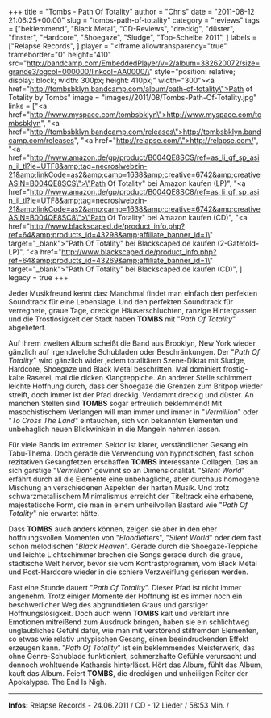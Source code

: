 +++
title = "Tombs - Path Of Totality"
author = "Chris"
date = "2011-08-12 21:06:25+00:00"
slug = "tombs-path-of-totality"
category = "reviews"
tags = ["beklemmend", "Black Metal", "CD-Reviews", "dreckig", "düster", "finster", "Hardcore", "Shoegaze", "Sludge", "Top-Scheibe 2011", ]
labels = ["Relapse Records", ]
player = "<iframe allowtransparency=\"true\" frameborder=\"0\" height=\"410\" src=\"http://bandcamp.com/EmbeddedPlayer/v=2/album=382620072/size=grande3/bgcol=000000/linkcol=AA0000/\" style=\"position: relative; display: block; width: 300px; height: 410px;\" width=\"300\"><a href=\"http://tombsbklyn.bandcamp.com/album/path-of-totality\">Path of Totality by Tombs</a></iframe>"
image = "images//2011/08/Tombs-Path-Of-Totality.jpg"
links = ["<a href=\"http://www.myspace.com/tombsbklyn\">http://www.myspace.com/tombsbklyn</a>", "<a href=\"http://tombsbklyn.bandcamp.com/releases\">http://tombsbklyn.bandcamp.com/releases</a>", "<a href=\"http://relapse.com/\">http://relapse.com/</a>", "<a href=\"http://www.amazon.de/gp/product/B004QE8SCS/ref=as_li_qf_sp_asin_il_tl?ie=UTF8&amp;tag=necroslwebzin-21&amp;linkCode=as2&amp;camp=1638&amp;creative=6742&amp;creativeASIN=B004QE8SCS\">\"Path Of Totality\" bei Amazon kaufen (LP)</a>", "<a href=\"http://www.amazon.de/gp/product/B004QE8SC8/ref=as_li_qf_sp_asin_il_tl?ie=UTF8&amp;tag=necroslwebzin-21&amp;linkCode=as2&amp;camp=1638&amp;creative=6742&amp;creativeASIN=B004QE8SC8\">\"Path Of Totality\" bei Amazon kaufen (CD)</a>", "<a href=\"http://www.blackscaped.de/product_info.php?ref=64&amp;products_id=43298&amp;affiliate_banner_id=1\" target=\"_blank\">\"Path Of Totality\" bei Blackscaped.de kaufen (2-Gatetold-LP)", "<a href=\"http://www.blackscaped.de/product_info.php?ref=64&amp;products_id=43269&amp;affiliate_banner_id=1\" target=\"_blank\">\"Path Of Totality\" bei Blackscaped.de kaufen (CD)", ]
legacy = true
+++



Jeder Musikfreund kennt das: Manchmal findet man einfach den perfekten Soundtrack für eine Lebenslage. Und den perfekten Soundtrack für verregnete, graue Tage, dreckige Häuserschluchten, ranzige Hintergassen und die Trostlosigkeit der Stadt haben **TOMBS** mit "_Path Of Totality_" abgeliefert.

Auf ihrem zweiten Album scheißt die Band aus Brooklyn, New York wieder gänzlich auf irgendwelche Schubladen oder Beschränkungen. Der "_Path Of Totality_" wird gänzlich wider jedem totalitären Szene-Diktat mit Sludge, Hardcore, Shoegaze und Black Metal beschritten. Mal dominiert frostig-kalte Raserei, mal die dicken Klangteppiche. An anderer Stelle schimmert leichte Hoffnung durch, dass der Shoegaze die Grenzen zum Britpop wieder streift, doch immer ist der Pfad dreckig. Verdammt dreckig und düster. An manchen Stellen sind **TOMBS** sogar erfreulich beklemmend! Mit masochistischem Verlangen will man immer und immer in "_Vermillion_" oder "_To Cross The Land_" eintauchen, sich von bekannten Elementen und unbehaglich neuen Blickwinkeln in die Mangeln nehmen lassen.

Für viele Bands im extremen Sektor ist klarer, verständlicher Gesang ein Tabu-Thema. Doch gerade die Verwendung von hypnotischen, fast schon rezitativen Gesangfetzen erschaffen **TOMBS** interessante Collagen. Das an sich garstige "_Vermillion_" gewinnt so an Dimensionalität. "_Silent World_" erfährt durch all die Elemente eine unbehagliche, aber durchaus homogene Mischung an verschiedenen Aspekten der harten Musik. Und trotz schwarzmetallischem Minimalismus erreicht der Titeltrack eine erhabene, majestetische Form, die man in einem unheilvollen Bastard wie "_Path Of Totality_" nie erwartet hätte.

Dass **TOMBS** auch anders können, zeigen sie aber in den eher hoffnungsvollen Momenten von "_Bloodletters_", "_Silent World_"  oder dem fast schon melodischen "_Black Heaven_". Gerade durch die Shoegaze-Teppiche und leichte Lichtschimmer brechen die Songs gerade durch die graue, städtische Welt hervor, bevor sie vom Kontrastprogramm, vom Black Metal und Post-Hardcore wieder in die schiere Verzweiflung gerissen werden.

Fast eine Stunde dauert "_Path Of Totality_". Dieser Pfad ist nicht immer angenehm. Trotz einiger Momente der Hoffnung ist es immer noch ein beschwerlicher Weg des abgrundtiefen Graus und garstiger Hoffnungslosigkeit. Doch auch wenn **TOMBS** kalt und verklärt ihre Emotionen mitreißend zum Ausdruck bringen, haben sie ein schlichtweg unglaubliches Gefühl dafür, wie man mit verstörend stilfremden Elementen, so etwas wie relativ untypischen Gesang, einen beeindruckenden Effekt erzeugen kann.
"_Path Of Totality_" ist ein beklemmendes Meisterwerk, das ohne Genre-Schublade funktioniert, schmerzhafte Gefühle verursacht und dennoch wohltuende Katharsis hinterlässt. Hört das Album, fühlt das Album, kauft das Album. Feiert **TOMBS**, die dreckigen und unheiligen Reiter der Apokalypse. The End Is Nigh.







---
**Infos:**
Relapse Records - 24.06.2011 / 
CD - 12 Lieder / 58:53 Min. / 

